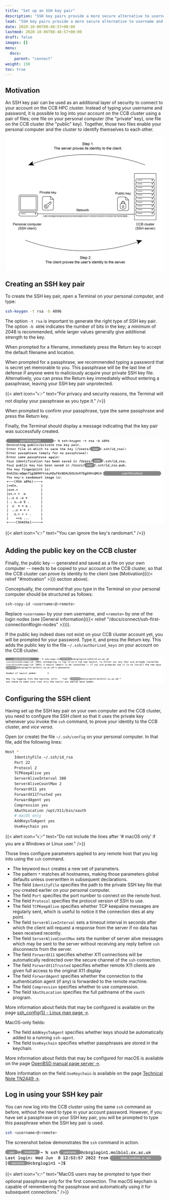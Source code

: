 ```yaml
---
title: "Set up an SSH key pair"
description: "SSH key pairs provide a more secure alternative to username and password for logging into remote systems."
lead: "SSH key pairs provide a more secure alternative to username and password for logging into remote systems."
date: 2020-10-06T08:48:57+00:00
lastmod: 2020-10-06T08:48:57+00:00
draft: false
images: []
menu:
  docs:
    parent: "connect"
weight: 150
toc: true
---
```


## Motivation

An SSH key pair can be used as an additional layer of security to connect to
your account on the CCB HPC cluster.
Instead of typing your username and password, it is possible to log into your
account on the CCB cluster using a pair of files;
one file on your personal computer (the "private" key),
one file on the CCB cluster (the "public" key).
Together, those two files enable your personal computer and the cluster to identify
themselves to each other.

![The concept of SSH key pair.](ssh-key-pair.png)

## Creating an SSH key pair

To create the SSH key pair, open a Terminal on your personal computer, and
type:

```bash
ssh-keygen -t rsa -b 4096
```

The option `-t rsa` is important to generate the right type of SSH key pair.
The option `-b 4096` indicates the number of bits in the key; a minimum of 2048
is recommended, while larger values generally give additional strength to the
key.

When prompted for a filename, immediately press the Return key to accept the
default filename and location.

When prompted for a passphrase, we recommended typing a password that is
secret yet memorable to you. This passphrase will be the last line of defense
if anyone were to maliciously acquire your private SSH key file.
Alternatively, you can press the Return key immediately without entering a
passphrase, leaving your SSH key pair unprotected.

{{< alert icon="👉" text="For privacy and security reasons, the Terminal will not display your passphrase as you type it." />}}

When prompted to confirm your passphrase, type the same passphrase and press
the Return key.

Finally, the Terminal should display a message indicating that the key pair was
successfully created.

![Generating an SSH key pair.](ssh-keygen-screenshot.png)

{{< alert icon="👉" text="You can ignore the key's randomart." />}}

## Adding the public key on the CCB cluster

Finally, the public key
-- generated and saved as a file on your own computer --
needs to be copied to your account on the CCB cluster,
so that the CCB cluster can prove its identity to the client
(see [Motivation]({{< relref "#motivation" >}}) section above).

Conceptually, the command that you type in the Terminal on your personal computer
should be structured as follows:

```bash
ssh-copy-id <username>@<remote>
```

Replace `<username>` by your own username, and `<remote>` by one of the
login nodes (see [General information]({{< relref "/docs/connect/ssh-first-connection#login-nodes" >}})).

If the public key indeed does not exist on your CCB cluster account yet,
you will be prompted for your password.
Type it, and press the Return key.
This adds the public key to the file `~/.ssh/authorized_keys` on your
account on the CCB cluster.

![Copying the public SSH key to the CCB cluster.](ssh-copy-id-screenshot.png)

## Configuring the SSH client

Having set up the SSH key pair on your own computer and the CCB cluster,
you need to configure the SSH client so that it uses the private key
whenever you invoke the `ssh` command, to prove your identity to the CCB cluster,
and _vice versa_.

Open (or create) the file `~/.ssh/config` on your personal computer.
In that file, add the following lines:

```bash
Host *
    IdentityFile ~/.ssh/id_rsa
    Port 22
    Protocol 2
    TCPKeepAlive yes
    ServerAliveInterval 300
    ServerAliveCountMax 2
    ForwardX11 yes
    ForwardX11Trusted yes
    ForwardAgent yes
    Compression yes
    XAuthLocation /opt/X11/bin/xauth
    # macOS only
    AddKeysToAgent yes
    UseKeychain yes
```

{{< alert icon="👉" text="Do not include the lines after '# macOS only' if you are a Windows or Linux user." />}}

Those lines configure parameters applied to any remote host that you log into
using the `ssh` command.

* The keyword `Host` creates a new set of parameters.
* The pattern `*` matches all hostnames, making those parameters global defaults
  unless overwritten in subsequent declarations.
* The field `IdentityFile` specifies the path to the private SSH key file that
  you created earlier on your personal computer.
* The field `Port` specifies the port number to connect on the remote host.
* The field `Protocol` specifies the protocol version of SSH to use.
* The field `TCPKeepAlive` specifies whether TCP keepaline messages are regularly
  sent, which is useful to notice it the connection dies at any point.
* The field `ServerAliveInterval` sets a timeout interval in seconds after which
  the client will request a response from the server if no data has been received
  recently.
* The field `ServerAliveCountMax` sets the number of server alive messages which
  may be sent to the server without receiving any reply before `ssh` disconnects
  from the server.
* The field `ForwardX11` specifies whether X11 connections will be automatically
  redirected over the secure channel of the `ssh` connection.
* The field `ForwardX11Trusted` specifies whether remote X11 clients are given
  full access to the original X11 display
* The field `ForwardAgent` specifies whether the connection to the authentication
  agent (if any) is forwarded to the remote machine.
* The field `Compression` specifies whether to use compression.
* The field `XAuthLocation` specifies the full pathname of the `xauth` program.

More information about fields that may be configured is available on the page
[ssh_config(5) - Linux man page →][ssh-config-linux].

MacOS-only fields:

* The field `AddKeysToAgent` specifies whether keys should be automatically added
  to a running `ssh-agent`.
* The field `UseKeychain` specifies whether passphrases are stored in the keychain.

More information about fields that may be configured for macOS is available on the page
[OpenBSD manual page server →][ssh-config-openbds].

More information on the field `UseKeychain` is available on the page
[Technical Note TN2449 →][usekeychain-technical-note].

## Log in using your SSH key pair

You can now log into the CCB cluster using the same `ssh` command as before,
without the need to type in your account password.
However, if you have set a passphrase on your SSH key pair, you will be
prompted to type this passphrase when the SSH key pair is used.

```bash
ssh <username>@<remote>
```

The screenshot below demonstrates the `ssh` command in action.

![Connecting using the SSH key pair.](ssh-screenshot.png)

{{< alert icon="👉" text="MacOS users may be prompted to type their optional passphrase only for the first connection. The macOS keychain is capable of remembering the passphrase and automatically using it for subsequent connections." />}}

<!-- Link definitions -->

[ssh-config-linux]: https://linux.die.net/man/5/ssh_config
[ssh-config-openbds]: https://man.openbsd.org/ssh_config
[usekeychain-technical-note]: https://developer.apple.com/library/archive/technotes/tn2449/_index.html
